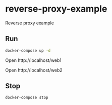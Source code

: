 # reverse-proxy-example
Reverse proxy example

## Run

```bash
docker-compose up -d
```

Open http://localhost/web1

Open http://localhost/web2

## Stop

```bash
docker-compose stop
```
